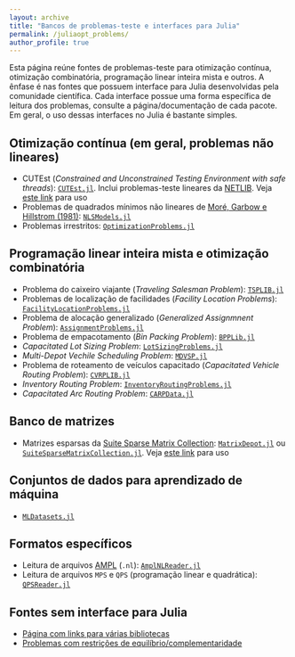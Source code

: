 ```yaml
---
layout: archive
title: "Bancos de problemas-teste e interfaces para Julia"
permalink: /juliaopt_problems/
author_profile: true
---
```


Esta página reúne fontes de problemas-teste para otimização contínua, otimização combinatória, programação linear inteira mista e outros. A ênfase é nas fontes que possuem interface para Julia desenvolvidas pela comunidade científica. Cada interface possue uma forma específica de leitura dos problemas, consulte a página/documentação de cada pacote. Em geral, o uso dessas interfaces no Julia é bastante simples.


## Otimização contínua (em geral, problemas não lineares)

- CUTEst (*Constrained and Unconstrained Testing Environment with safe threads*): [`CUTEst.jl`](https://github.com/JuliaSmoothOptimizers/CUTEst.jl). Inclui problemas-teste lineares da [NETLIB](https://www.netlib.org/). Veja [este link](/juliaopt_ex8/) para uso
- Problemas de quadrados mínimos não lineares de [Moré, Garbow e Hillstrom (1981)](https://doi.org/10.1145/355934.355936): [`NLSModels.jl`](https://github.com/JuliaSmoothOptimizers/NLSProblems.jl)
- Problemas irrestritos: [`OptimizationProblems.jl`](https://github.com/JuliaSmoothOptimizers/OptimizationProblems.jl)


## Programação linear inteira mista e otimização combinatória

- Problema do caixeiro viajante (*Traveling Salesman Problem*): [`TSPLIB.jl`](https://github.com/matago/TSPLIB.jl)
- Problemas de localização de facilidades (*Facility Location Problems*): [`FacilityLocationProblems.jl`](https://github.com/rafaelmartinelli/FacilityLocationProblems.jl)
- Problema de alocação generalizado (*Generalized Assignmnent Problem*): [`AssignmentProblems.jl`](https://github.com/rafaelmartinelli/AssignmentProblems.jl)
- Problema de empacotamento (*Bin Packing Problem*): [`BPPLib.jl`](https://github.com/rafaelmartinelli/BPPLib.jl)
- *Capacitated Lot Sizing Problem*: [`LotSizingProblems.jl`](https://github.com/rafaelmartinelli/LotSizingProblems.jl)
- *Multi-Depot Vechile Scheduling Problem*: [`MDVSP.jl`](https://github.com/rafaelmartinelli/MDVSP.jl)
- Problema de roteamento de veículos capacitado (*Capacitated Vehicle Routing Problem*): [`CVRPLIB.jl`](https://github.com/chkwon/CVRPLIB.jl)
- *Inventory Routing Problem*: [`InventoryRoutingProblems.jl`](https://github.com/rafaelmartinelli/InventoryRoutingProblems.jl)
- *Capacitated Arc Routing Problem*: [`CARPData.jl`](https://github.com/rafaelmartinelli/CARPData.jl)

## Banco de matrizes

- Matrizes esparsas da [Suite Sparse Matrix Collection](https://sparse.tamu.edu/): [`MatrixDepot.jl`](https://github.com/JuliaMatrices/MatrixDepot.jl) ou [`SuiteSparseMatrixCollection.jl`](https://github.com/JuliaSmoothOptimizers/SuiteSparseMatrixCollection.jl). Veja [este link](/juliaopt_ex8/) para uso


## Conjuntos de dados para aprendizado de máquina

- [`MLDatasets.jl`](https://github.com/JuliaML/MLDatasets.jl)


## Formatos específicos

- Leitura de arquivos [AMPL](https://ampl.com/) (`.nl`): [`AmplNLReader.jl`](https://github.com/JuliaSmoothOptimizers/AmplNLReader.jl)
- Leitura de arquivos `MPS` e `QPS` (programação linear e quadrática): [`QPSReader.jl`](https://github.com/JuliaSmoothOptimizers/QPSReader.jl)


## Fontes sem interface para Julia

- [Página com links para várias bibliotecas](http://people.brunel.ac.uk/~mastjjb/jeb/info.html)
- [Problemas com restrições de equilíbrio/complementaridade](https://wiki.mcs.anl.gov/leyffer/index.php/MacMPEC)